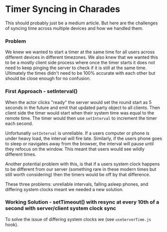# Timer Syncing in Charades

This should probably just be a medium article. But here are the challenges of syncing time across multiple devices and how we handled them.

### Problem

We knew we wanted to start a timer at the same time for all users across different devices in different timezones. We also knew that we wanted this to be a mostly client side process where once the timer starts it does not need to keep pinging the server to check if it is still at the same time. Ultimately the times didn't need to be 100% accurate with each other but should be close enough for no confusion.

### First Approach - setInterval()

When the actor clicks "ready" the server would set the round start as 5 seconds in the future and emit that updated party object to all clients. Then client side the timer would start when their system time was equal to the remote time. The timer would then use `setInterval` to increment the timer each second.

Unfortunatly `setInterval` is unreliable. If a users computer or phone is under heavy load, the interval will fire late. Similarly, if the users phone goes to sleep or navigates away from the browser, the interval will pause until they refocus on the window. This meant that users would see wildly different times.

Another potential problem with this, is that if a users system clock happens to be different from our server (something rare in these modern times but still worth considering) then the timers would be off by that difference.

These three problems: unreliable intervals, falling asleep phones, and differing system clocks meant we needed a new solution.

### Working Solution - setTimeout() with resync at every 10th of a second with server/client system clock sync

To solve the issue of differing system clocks we (see `useServerTime.js` hook).
